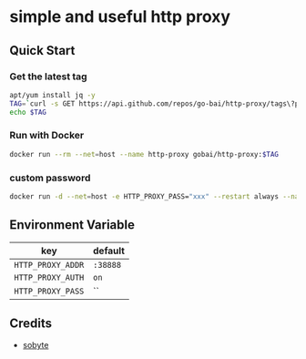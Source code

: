 # simple and useful http proxy

## Quick Start

### Get the latest tag

```bash
apt/yum install jq -y
TAG=`curl -s GET https://api.github.com/repos/go-bai/http-proxy/tags\?per_page=1 | jq -r '.[].name'`
echo $TAG
```

### Run with Docker

```bash
docker run --rm --net=host --name http-proxy gobai/http-proxy:$TAG
```

### custom password

```bash
docker run -d --net=host -e HTTP_PROXY_PASS="xxx" --restart always --name http-proxy gobai/http-proxy:$TAG
```

## Environment Variable

| key | default |
| --- | - |
| `HTTP_PROXY_ADDR` | `:38888` |
| `HTTP_PROXY_AUTH` | `on`    |
| `HTTP_PROXY_PASS` | ``      |

## Credits

- [sobyte](https://www.sobyte.net/post/2021-09/https-proxy-in-golang-in-less-than-100-lines-of-code/)
